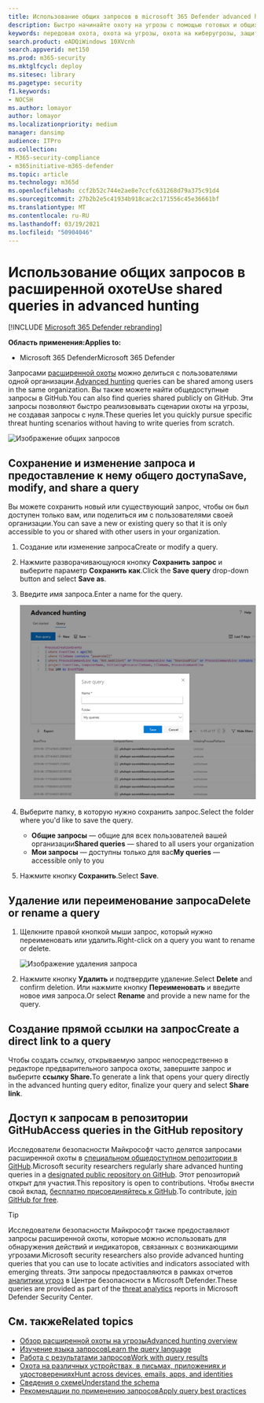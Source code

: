 ```yaml
---
title: Использование общих запросов в microsoft 365 Defender advanced hunting
description: Быстро начинайте охоту на угрозы с помощью готовых и общих запросов. Делитесь своими запросами с людьми или со своей организацией.
keywords: передовая охота, охота на угрозы, охота на киберугрозы, защита от угроз Майкрософт, Microsoft 365, mtp, m365, поиск, запрос, телеметрия, настраиваемые обнаружения, схема, кусто, репо github, мои запросы, общие запросы
search.product: eADQiWindows 10XVcnh
search.appverid: met150
ms.prod: m365-security
ms.mktglfcycl: deploy
ms.sitesec: library
ms.pagetype: security
f1.keywords:
- NOCSH
ms.author: lomayor
author: lomayor
ms.localizationpriority: medium
manager: dansimp
audience: ITPro
ms.collection:
- M365-security-compliance
- m365initiative-m365-defender
ms.topic: article
ms.technology: m365d
ms.openlocfilehash: ccf2b52c744e2ae8e7ccfc631268d79a375c91d4
ms.sourcegitcommit: 27b2b2e5c41934b918cac2c171556c45e36661bf
ms.translationtype: MT
ms.contentlocale: ru-RU
ms.lasthandoff: 03/19/2021
ms.locfileid: "50904046"
---
```

# <a name="use-shared-queries-in-advanced-hunting"></a><span data-ttu-id="01668-105">Использование общих запросов в расширенной охоте</span><span class="sxs-lookup"><span data-stu-id="01668-105">Use shared queries in advanced hunting</span></span>

[!INCLUDE [Microsoft 365 Defender rebranding](../includes/microsoft-defender.md)]


<span data-ttu-id="01668-106">**Область применения:**</span><span class="sxs-lookup"><span data-stu-id="01668-106">**Applies to:**</span></span>
- <span data-ttu-id="01668-107">Microsoft 365 Defender</span><span class="sxs-lookup"><span data-stu-id="01668-107">Microsoft 365 Defender</span></span>



<span data-ttu-id="01668-108">Запросами [расширенной охоты](advanced-hunting-overview.md) можно делиться с пользователями одной организации.</span><span class="sxs-lookup"><span data-stu-id="01668-108">[Advanced hunting](advanced-hunting-overview.md) queries can be shared among users in the same organization.</span></span> <span data-ttu-id="01668-109">Вы также можете найти общедоступные запросы в GitHub.</span><span class="sxs-lookup"><span data-stu-id="01668-109">You can also find queries shared publicly on GitHub.</span></span> <span data-ttu-id="01668-110">Эти запросы позволяют быстро реализовывать сценарии охоты на угрозы, не создавая запросы с нуля.</span><span class="sxs-lookup"><span data-stu-id="01668-110">These queries let you quickly pursue specific threat hunting scenarios without having to write queries from scratch.</span></span>

![Изображение общих запросов](../../media/advanced-hunting-shared-queries.png)

## <a name="save-modify-and-share-a-query"></a><span data-ttu-id="01668-112">Сохранение и изменение запроса и предоставление к нему общего доступа</span><span class="sxs-lookup"><span data-stu-id="01668-112">Save, modify, and share a query</span></span>
<span data-ttu-id="01668-113">Вы можете сохранить новый или существующий запрос, чтобы он был доступен только вам, или поделиться им с пользователями своей организации.</span><span class="sxs-lookup"><span data-stu-id="01668-113">You can save a new or existing query so that it is only accessible to you or shared with other users in your organization.</span></span> 

1. <span data-ttu-id="01668-114">Создание или изменение запроса</span><span class="sxs-lookup"><span data-stu-id="01668-114">Create or modify a query.</span></span> 

2. <span data-ttu-id="01668-115">Нажмите разворачивающуюся кнопку **Сохранить запрос** и выберите параметр **Сохранить как**.</span><span class="sxs-lookup"><span data-stu-id="01668-115">Click the **Save query** drop-down button and select **Save as**.</span></span>
    
3. <span data-ttu-id="01668-116">Введите имя запроса.</span><span class="sxs-lookup"><span data-stu-id="01668-116">Enter a name for the query.</span></span> 

   ![Изображение сохранения запроса](../../media/advanced-hunting-save-query.png)

4. <span data-ttu-id="01668-118">Выберите папку, в которую нужно сохранить запрос.</span><span class="sxs-lookup"><span data-stu-id="01668-118">Select the folder where you'd like to save the query.</span></span>
    - <span data-ttu-id="01668-119">**Общие запросы** — общие для всех пользователей вашей организации</span><span class="sxs-lookup"><span data-stu-id="01668-119">**Shared queries** — shared to all users your organization</span></span>
    - <span data-ttu-id="01668-120">**Мои запросы** — доступны только для вас</span><span class="sxs-lookup"><span data-stu-id="01668-120">**My queries** — accessible only to you</span></span>
    
5. <span data-ttu-id="01668-121">Нажмите кнопку **Сохранить**.</span><span class="sxs-lookup"><span data-stu-id="01668-121">Select **Save**.</span></span> 

## <a name="delete-or-rename-a-query"></a><span data-ttu-id="01668-122">Удаление или переименование запроса</span><span class="sxs-lookup"><span data-stu-id="01668-122">Delete or rename a query</span></span>
1. <span data-ttu-id="01668-123">Щелкните правой кнопкой мыши запрос, который нужно переименовать или удалить.</span><span class="sxs-lookup"><span data-stu-id="01668-123">Right-click on a query you want to rename or delete.</span></span>

    ![Изображение удаления запроса](../../media/advanced_hunting_delete_rename.png)

2. <span data-ttu-id="01668-125">Нажмите кнопку **Удалить** и подтвердите удаление.</span><span class="sxs-lookup"><span data-stu-id="01668-125">Select **Delete** and confirm deletion.</span></span> <span data-ttu-id="01668-126">Или нажмите кнопку **Переименовать** и введите новое имя запроса.</span><span class="sxs-lookup"><span data-stu-id="01668-126">Or select **Rename** and provide a new name for the query.</span></span>

## <a name="create-a-direct-link-to-a-query"></a><span data-ttu-id="01668-127">Создание прямой ссылки на запрос</span><span class="sxs-lookup"><span data-stu-id="01668-127">Create a direct link to a query</span></span>
<span data-ttu-id="01668-128">Чтобы создать ссылку, открываемую запрос непосредственно в редакторе предварительного запроса охоты, завершите запрос и выберите **ссылку Share.**</span><span class="sxs-lookup"><span data-stu-id="01668-128">To generate a link that opens your query directly in the advanced hunting query editor, finalize your query and select **Share link**.</span></span>

## <a name="access-queries-in-the-github-repository"></a><span data-ttu-id="01668-129">Доступ к запросам в репозитории GitHub</span><span class="sxs-lookup"><span data-stu-id="01668-129">Access queries in the GitHub repository</span></span>  
<span data-ttu-id="01668-130">Исследователи безопасности Майкрософт часто делятся запросами расширенной охоты в [специальном общедоступном репозитории в GitHub](https://aka.ms/hunting-queries).</span><span class="sxs-lookup"><span data-stu-id="01668-130">Microsoft security researchers regularly share advanced hunting queries in a [designated public repository on GitHub](https://aka.ms/hunting-queries).</span></span> <span data-ttu-id="01668-131">Этот репозиторий открыт для участия.</span><span class="sxs-lookup"><span data-stu-id="01668-131">This repository is open to contributions.</span></span> <span data-ttu-id="01668-132">Чтобы внести свой вклад, [бесплатно присоединяйтесь к GitHub](https://github.com/).</span><span class="sxs-lookup"><span data-stu-id="01668-132">To contribute, [join GitHub for free](https://github.com/).</span></span>

>[!tip]
><span data-ttu-id="01668-133">Исследователи безопасности Майкрософт также предоставляют запросы расширенной охоты, которые можно использовать для обнаружения действий и индикаторов, связанных с возникающими угрозами.</span><span class="sxs-lookup"><span data-stu-id="01668-133">Microsoft security researchers also provide advanced hunting queries that you can use to locate activities and indicators associated with emerging threats.</span></span> <span data-ttu-id="01668-134">Эти запросы предоставляются в рамках отчетов [аналитики угроз](/windows/security/threat-protection/microsoft-defender-atp/threat-analytics) в Центре безопасности в Microsoft Defender.</span><span class="sxs-lookup"><span data-stu-id="01668-134">These queries are provided as part of the [threat analytics](/windows/security/threat-protection/microsoft-defender-atp/threat-analytics) reports in Microsoft Defender Security Center.</span></span>

## <a name="related-topics"></a><span data-ttu-id="01668-135">См. также</span><span class="sxs-lookup"><span data-stu-id="01668-135">Related topics</span></span>
- [<span data-ttu-id="01668-136">Обзор расширенной охоты на угрозы</span><span class="sxs-lookup"><span data-stu-id="01668-136">Advanced hunting overview</span></span>](advanced-hunting-overview.md)
- [<span data-ttu-id="01668-137">Изучение языка запросов</span><span class="sxs-lookup"><span data-stu-id="01668-137">Learn the query language</span></span>](advanced-hunting-query-language.md)
- [<span data-ttu-id="01668-138">Работа с результатами запросов</span><span class="sxs-lookup"><span data-stu-id="01668-138">Work with query results</span></span>](advanced-hunting-query-results.md)
- [<span data-ttu-id="01668-139">Охота на различных устройствах, в письмах, приложениях и удостоверениях</span><span class="sxs-lookup"><span data-stu-id="01668-139">Hunt across devices, emails, apps, and identities</span></span>](advanced-hunting-query-emails-devices.md)
- [<span data-ttu-id="01668-140">Сведения о схеме</span><span class="sxs-lookup"><span data-stu-id="01668-140">Understand the schema</span></span>](advanced-hunting-schema-tables.md)
- [<span data-ttu-id="01668-141">Рекомендации по применению запросов</span><span class="sxs-lookup"><span data-stu-id="01668-141">Apply query best practices</span></span>](advanced-hunting-best-practices.md)